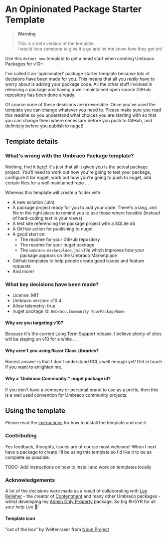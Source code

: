 # An Opinionated Package Starter Template

<!--
[![Downloads](https://img.shields.io/nuget/dt/Umbraco.Community.Templates.PackageStarter?color=cc9900)](https://www.nuget.org/packages/Umbraco.Community.Templates.PackageStarter/)
[![NuGet](https://img.shields.io/nuget/vpre/Umbraco.Community.Templates.PackageStarter?color=0273B3)](https://www.nuget.org/packages/Umbraco.Community.Templates.PackageStarter)
[![GitHub license](https://img.shields.io/github/license/LottePitcher/opinionated-package-starter?color=8AB803)](LICENSE)
-->

> **Warning**  
> 
> This is a beta version of the template.  
> I would love someone to give it a go and let me know how they get on!

Use this `dotnet new` template to get a head start when creating Umbraco Packages for v10+.

I've called it an 'opinionated' package starter template because lots of decisions have been made for you. This means that all you *really* have to worry about is adding your package code. All the other stuff involved in releasing a package and having a well-maintained open source GitHub repository has been done already.

Of course none of these decisions are irreversible. Once you've used the template you can change whatever you need to. Please make sure you read this readme so you understand what choices you are starting with so that you can change them where necessary before you push to GitHub, and definitely before you publish to nuget!

## Template details

### What's wrong with the Umbraco Package template?

Nothing, find it [here](https://docs.umbraco.com/umbraco-cms/extending/packages/creating-a-package#generate-an-empty-package-using-a-template)! It's just that all it gives you is the actual package project. You'll need to work out how you're going to test your package, configure it for nuget, work out how you're going to push to nuget, add certain files for a well maintained repo ...

Whereas this template will create a folder with:

- A new solution (.sln)
- A package project ready for you to add your code. There's a lang .xml file in the right place to remind you to use those where feasible (instead of hard-coding text in your views)
- A test site referencing the package project with a SQLite db
- A GitHub action for publishing to nuget
- A good start on:
   - The readme for your GitHub repository
   - The readme for your nuget package
   - The `umbraco-marketplace.json` file which improves how your package appears on the Umbraco Marketplace
- GitHub templates to help people create good issues and feature requests
- And more!

### What key decisions have been made?

- License: MIT
- Umbraco version: v10.4
- Allow telemetry: true
- nuget package Id: `Umbraco.Community.YourPackageName`

#### Why are you targeting v10?

Because it's the current Long Term Support release. I believe plenty of sites will be staying on v10 for a while ...

#### Why aren't you using Razor Class Libraries?

Honest answer is that I don't understand RCLs well enough yet! Get in touch if you want to enlighten me.

#### Why a 'Umbraco.Community.* nuget package id?

If you don't have a company or personal brand to use as a prefix, then this is a well used convention for Umbraco community projects.

## Using the template

Please read the [instructions](UsingTheTemplate.md) for how to install the template and use it.

### Contributing

Yes feedback, thoughts, issues are of course most welcome! When I next have a package to create I'll be using this template so I'd like it to be as complete as possible.

TODO: Add instructions on how to install and work on templates locally

### Acknowledgements

A lot of the decisions were made as a result of collaborating with [Lee Kelleher](https://github.com/LeeKelleher) - the creator of [Contentment](https://github.com/leekelleher/umbraco-contentment) and many other Umbraco packages - whilst developing my [Admin Only Property](https://github.com/LottePitcher/umbraco-admin-only-property) package. So big #H5YR for all your help Lee 🙏!

#### Template icon
"out of the box" by Weltenraser from <a href="https://thenounproject.com/browse/icons/term/out-of-the-box/" target="_blank" title="out of the box Icons">Noun Project</a>